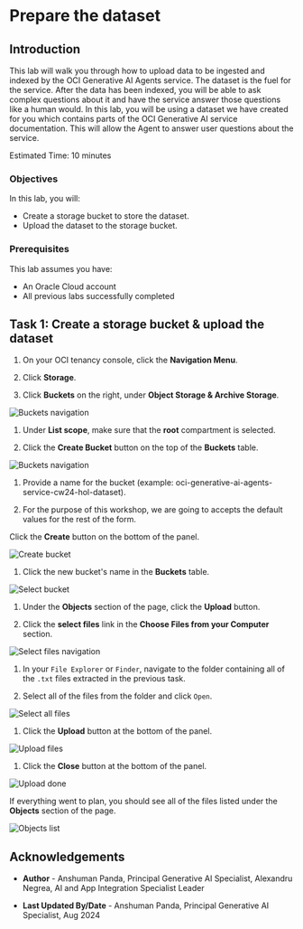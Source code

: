 # Prepare the dataset

## Introduction

This lab will walk you through how to upload data to be ingested and indexed by the OCI Generative AI Agents service.
The dataset is the fuel for the service. After the data has been indexed, you will be able to ask complex questions about it and have the service answer those questions like a human would.
In this lab, you will be using a dataset we have created for you which contains parts of the OCI Generative AI service documentation. This will allow the Agent to answer user questions about the service.

Estimated Time: 10 minutes

### Objectives

In this lab, you will:

* Create a storage bucket to store the dataset.
* Upload the dataset to the storage bucket.

### Prerequisites

This lab assumes you have:

* An Oracle Cloud account
* All previous labs successfully completed

## Task 1: Create a storage bucket & upload the dataset

1. On your OCI tenancy console, click the **Navigation Menu**.

1. Click **Storage**.

1. Click **Buckets** on the right, under **Object Storage & Archive Storage**.

  ![Buckets navigation](./images/buckets-navigation.png)

1. Under **List scope**, make sure that the **root** compartment is selected.

1. Click the **Create Bucket** button on the top of the **Buckets** table.

  ![Buckets navigation](./images/buckets-list.png)

1. Provide a name for the bucket (example: oci-generative-ai-agents-service-cw24-hol-dataset).

1. For the purpose of this workshop, we are going to accepts the default values for the rest of the form.

  Click the **Create** button on the bottom of the panel.

  ![Create bucket](./images/create-bucket.png)

1. Click the new bucket's name in the **Buckets** table.

  ![Select bucket](./images/bucket-navigation.png)

1. Under the **Objects** section of the page, click the **Upload** button.

1. Click the **select files** link in the **Choose Files from your Computer** section.

  ![Select files navigation](./images/select-files-navigation.png)

1. In your `File Explorer` or `Finder`, navigate to the folder containing all of the `.txt` files extracted in the previous task.

1. Select all of the files from the folder and click `Open`.

  ![Select all files](./images/select-all-files.png)

1. Click the **Upload** button at the bottom of the panel.

  ![Upload files](./images/upload.png)

1. Click the **Close** button at the bottom of the panel.

  ![Upload done](./images/upload-done.png)

If everything went to plan, you should see all of the files listed under the **Objects** section of the page.

![Objects list](./images/objects-list.png)

## Acknowledgements

* **Author** - Anshuman Panda, Principal Generative AI Specialist, Alexandru Negrea, AI and App Integration Specialist Leader

* **Last Updated By/Date** - Anshuman Panda, Principal Generative AI Specialist, Aug 2024